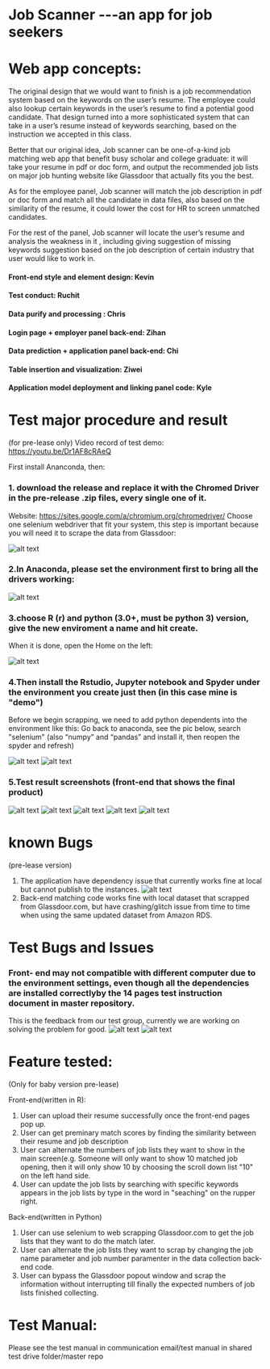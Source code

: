 
# Job Scanner ---an app for job seekers

# Web app concepts:


The original design that we would want to finish is a job recommendation system based on the keywords on the user’s resume. The employee could also lookup certain keywords in the user’s resume to find a potential good candidate. That design turned into a more sophisticated system that can take in a user’s resume instead of keywords searching, based on the instruction we accepted in this class. 

Better that our original idea, Job scanner can be one-of-a-kind job matching web app that benefit busy scholar and college graduate: it will take your resume in pdf or doc form, and output the recommended job lists on major job hunting website like Glassdoor that actually fits you the best. 

As for the employee panel, Job scanner will match the job description in pdf or doc form and match all the candidate in data files, also based on the similarity of the resume, it could lower the cost for HR to screen unmatched candidates.

For the rest of the panel, Job scanner will locate the user’s resume and analysis the weakness in it , including giving suggestion of missing keywords suggestion based on the job description of certain industry that user would like to work in. 

#### Front-end style and element design: Kevin
#### Test conduct: Ruchit
#### Data purify and processing : Chris
#### Login page + employer panel back-end: Zihan
#### Data prediction + application panel back-end: Chi
#### Table insertion and visualization: Ziwei
#### Application model deployment and linking panel code: Kyle


# Test major procedure and result
(for pre-lease only)
Video record of test demo: https://youtu.be/Dr1AF8cRAeQ

First install Ananconda, then:
### 1. download the release and replace it with the Chromed Driver in the pre-release .zip files, every single one of it.
Website: https://sites.google.com/a/chromium.org/chromedriver/ 
Choose one selenium webdriver that fit your system, this step is important because you will need it to scrape the data from Glassdoor:

![alt text](https://github.com/Capstone-Projects-2020-Fall/jobscanner/blob/master/test%20picture/Picture1.png)

### 2.In Anaconda, please set the environment first to bring all the drivers working:

![alt text](https://github.com/Capstone-Projects-2020-Fall/jobscanner/blob/master/test%20picture/Picture2.png)

### 3.choose R (r) and python (3.0+, must be python 3) version, give the new enviroment a name and hit create.
When it is done, open the Home on the left:

![alt text](https://github.com/Capstone-Projects-2020-Fall/jobscanner/blob/master/test%20picture/Picture3.png)

### 4.Then install the Rstudio, Jupyter notebook and Spyder under the environment you create just then (in this case mine is "demo")
Before we begin scrapping, we need to add python dependents into the environment like this:
Go back to anaconda, see the pic below, search "selenium" (also “numpy” and “pandas” and install it, then reopen the spyder and refresh)

![alt text](https://github.com/Capstone-Projects-2020-Fall/jobscanner/blob/master/test%20picture/Picture4.png)
![alt text](https://github.com/Capstone-Projects-2020-Fall/jobscanner/blob/master/test%20picture/Picture5.png)

### 5.Test result screenshots (front-end that shows the final product)

![alt text](https://github.com/Capstone-Projects-2020-Fall/jobscanner/blob/master/test%20picture/Picture6.png)
![alt text](https://github.com/Capstone-Projects-2020-Fall/jobscanner/blob/master/test%20picture/Picture7.png)
![alt text](https://github.com/Capstone-Projects-2020-Fall/jobscanner/blob/master/test%20picture/Picture8.png)
![alt text](https://github.com/Capstone-Projects-2020-Fall/jobscanner/blob/master/test%20picture/Picture9.png)
![alt text](https://github.com/Capstone-Projects-2020-Fall/jobscanner/blob/master/test%20picture/Picture10.png)
# known Bugs
(pre-lease version)

1. The application have dependency issue that currently works fine at local but cannot publish to the instances.
![alt text](https://github.com/Capstone-Projects-2020-Fall/jobscanner/blob/master/test%20picture/Picture11.png)
2. Back-end matching code works fine with local dataset that scrapped from Glassdoor.com, but have crashing/glitch issue from time to time when using the same updated dataset from Amazon RDS.

# Test Bugs and Issues
### Front- end may not compatible with different computer due to the environment settings, even though all the dependencies are installed correctlyby the 14 pages test instruction document in master repository. 
This is the feedback from our test group, currently we are working on solving the problem for good.
![alt text](https://github.com/Capstone-Projects-2020-Fall/jobscanner/blob/master/test%20picture/pic12.png)
![alt text](https://github.com/Capstone-Projects-2020-Fall/jobscanner/blob/master/test%20picture/pic13.png)

# Feature tested:

(Only for baby version pre-lease)

Front-end(written in R):

1. User can upload their resume successfully once the front-end pages pop up.
2. User can get preminary match scores by finding the similarity between their resume and job description
2. User can alternate the numbers of job lists they want to show in the main screen(e.g. Someone will only want to show 10 matched job opening, then it will only show 10 by choosing the scroll down list "10" on the left hand side.
3. User can update the job lists by searching with specific keywords appears in the job lists by type in the word in "seaching" on the rupper right.


Back-end(written in Python)

1. User can use selenium to web scrapping Glassdoor.com to get the job lists that they want to do the match later.
2. User can alternate the job lists they want to scrap by changing the job name parameter and job number paramenter in the data collection back-end code.
3. User can bypass the Glassdoor popout window and scrap the information without interrupting till finally the expected numbers of job lists finished collecting.

# Test Manual:
Please see the test manual in communication email/test manual in shared test drive folder/master repo

